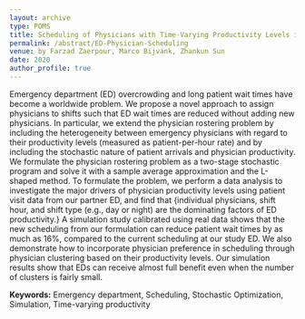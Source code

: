 ```yaml
---
layout: archive
type: POMS
title: Scheduling of Physicians with Time-Varying Productivity Levels in Emergency Departments
permalink: /abstract/ED-Physician-Scheduling
venue: by Farzad Zaerpour, Marco Bijvank, Zhankun Sun
date: 2020
author_profile: true
---
```


Emergency department (ED) overcrowding and long patient wait times have become a worldwide problem. We propose a novel approach to assign physicians to shifts such that ED wait times are reduced without adding new physicians. In particular, we extend the physician rostering problem by including the heterogeneity between emergency physicians with regard to their productivity levels (measured as patient-per-hour rate) and by including the stochastic nature of patient arrivals and physician productivity. We formulate the physician rostering problem as a two-stage stochastic program and solve it with a sample average approximation and the L-shaped method. To formulate the problem, we perform a data analysis to investigate the major drivers of physician productivity levels using patient visit data from our partner ED, and find that {individual physicians, shift hour, and shift type (e.g., day or night) are the dominating factors of ED productivity.} A simulation study calibrated using real data shows that the new scheduling from our formulation can reduce patient wait times by as much as 16%, compared to the current scheduling at our study ED. We also demonstrate how to incorporate physician preference in scheduling through physician clustering based on their productivity levels. Our simulation results show that EDs can receive almost full benefit even when the number of clusters is fairly small.

**Keywords:** Emergency department, Scheduling, Stochastic Optimization, Simulation, Time-varying productivity
